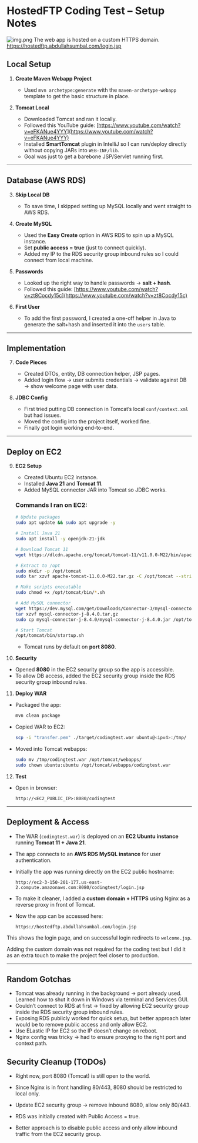 
# HostedFTP Coding Test – Setup Notes
![img.png](img.png)
The web app is hosted on a custom HTTPS domain.
https://hostedftp.abdullahsumbal.com/login.jsp

## Local Setup

1. **Create Maven Webapp Project**

    * Used `mvn archetype:generate` with the `maven-archetype-webapp` template to get the basic structure in place.

2. **Tomcat Local**

    * Downloaded Tomcat and ran it locally.
    * Followed this YouTube guide: [https://www.youtube.com/watch?v=eFKANue4YYY](https://www.youtube.com/watch?v=eFKANue4YYY)
    * Installed **SmartTomcat** plugin in IntelliJ so I can run/deploy directly without copying JARs into `WEB-INF/lib`.
    * Goal was just to get a barebone JSP/Servlet running first.

---

## Database (AWS RDS)

3. **Skip Local DB**

    * To save time, I skipped setting up MySQL locally and went straight to AWS RDS.

4. **Create MySQL**

    * Used the **Easy Create** option in AWS RDS to spin up a MySQL instance.
    * Set **public access = true** (just to connect quickly).
    * Added my IP to the RDS security group inbound rules so I could connect from local machine.

5. **Passwords**

    * Looked up the right way to handle passwords → **salt + hash**.
    * Followed this guide: [https://www.youtube.com/watch?v=zt8Cocdy15c](https://www.youtube.com/watch?v=zt8Cocdy15c)

6. **First User**

    * To add the first password, I created a one-off helper in Java to generate the salt+hash and inserted it into the `users` table.

---

## Implementation

7. **Code Pieces**

    * Created DTOs, entity, DB connection helper, JSP pages.
    * Added login flow → user submits credentials → validate against DB → show welcome page with user data.

8. **JDBC Config**

    * First tried putting DB connection in Tomcat’s local `conf/context.xml` but had issues.
    * Moved the config into the project itself, worked fine.
    * Finally got login working end-to-end.

---

## Deploy on EC2

9. **EC2 Setup**

    * Created Ubuntu EC2 instance.
    * Installed **Java 21** and **Tomcat 11**.
    * Added MySQL connector JAR into Tomcat so JDBC works.

   ### Commands I ran on EC2:

   ```bash
   # Update packages
   sudo apt update && sudo apt upgrade -y

   # Install Java 21
   sudo apt install -y openjdk-21-jdk

   # Download Tomcat 11
   wget https://dlcdn.apache.org/tomcat/tomcat-11/v11.0.0-M22/bin/apache-tomcat-11.0.0-M22.tar.gz

   # Extract to /opt
   sudo mkdir -p /opt/tomcat
   sudo tar xzvf apache-tomcat-11.0.0-M22.tar.gz -C /opt/tomcat --strip-components=1

   # Make scripts executable
   sudo chmod +x /opt/tomcat/bin/*.sh

   # Add MySQL connector
   wget https://dev.mysql.com/get/Downloads/Connector-J/mysql-connector-j-8.4.0.tar.gz
   tar xzvf mysql-connector-j-8.4.0.tar.gz
   sudo cp mysql-connector-j-8.4.0/mysql-connector-j-8.4.0.jar /opt/tomcat/lib/

   # Start Tomcat
   /opt/tomcat/bin/startup.sh
   ```

    * Tomcat runs by default on **port 8080**.

10. **Security**

* Opened **8080** in the EC2 security group so the app is accessible.
* To allow DB access, added the EC2 security group inside the RDS security group inbound rules.

11. **Deploy WAR**

* Packaged the app:

  ```bash
  mvn clean package
  ```
* Copied WAR to EC2:

  ```bash
  scp -i "transfer.pem" ./target/codingtest.war ubuntu@<ipv4>:/tmp/
  ```
* Moved into Tomcat webapps:

  ```bash
  sudo mv /tmp/codingtest.war /opt/tomcat/webapps/
  sudo chown ubuntu:ubuntu /opt/tomcat/webapps/codingtest.war
  ```

12. **Test**

* Open in browser:

  ```
  http://<EC2_PUBLIC_IP>:8080/codingtest
  ```

---

## Deployment & Access

* The WAR (`codingtest.war`) is deployed on an **EC2 Ubuntu instance** running **Tomcat 11 + Java 21**.
* The app connects to an **AWS RDS MySQL instance** for user authentication.
* Initially the app was running directly on the EC2 public hostname:

  ```
  http://ec2-3-150-201-177.us-east-2.compute.amazonaws.com:8080/codingtest/login.jsp
  ```
* To make it cleaner, I added a **custom domain + HTTPS** using Nginx as a reverse proxy in front of Tomcat.
* Now the app can be accessed here:

  ```
  https://hostedftp.abdullahsumbal.com/login.jsp
  ```

This shows the login page, and on successful login redirects to `welcome.jsp`.

Adding the custom domain was not required for the coding test but I did it as an extra touch to make the project feel closer to production.

---

## Random Gotchas

* Tomcat was already running in the background → port already used. Learned how to shut it down in Windows via terminal and Services GUI.
* Couldn’t connect to RDS at first → fixed by allowing EC2 security group inside the RDS security group inbound rules.
* Exposing RDS publicly worked for quick setup, but better approach later would be to remove public access and only allow EC2.
* Use ELastic IP for EC2 so the IP doesn’t change on reboot.
* Nginx config was tricky → had to ensure proxying to the right port and context path.
## Security Cleanup (TODOs)

* Right now, port 8080 (Tomcat) is still open to the world.

* Since Nginx is in front handling 80/443, 8080 should be restricted to local only.

* Update EC2 security group → remove inbound 8080, allow only 80/443.

* RDS was initially created with Public Access = true.

* Better approach is to disable public access and only allow inbound traffic from the EC2 security group.